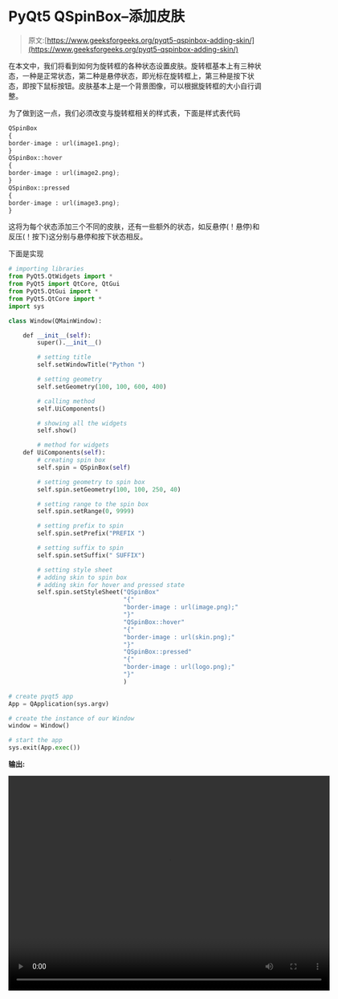 # PyQt5 QSpinBox–添加皮肤

> 原文:[https://www.geeksforgeeks.org/pyqt5-qspinbox-adding-skin/](https://www.geeksforgeeks.org/pyqt5-qspinbox-adding-skin/)

在本文中，我们将看到如何为旋转框的各种状态设置皮肤。旋转框基本上有三种状态，一种是正常状态，第二种是悬停状态，即光标在旋转框上，第三种是按下状态，即按下鼠标按钮。皮肤基本上是一个背景图像，可以根据旋转框的大小自行调整。

为了做到这一点，我们必须改变与旋转框相关的样式表，下面是样式表代码

```py
QSpinBox
{
border-image : url(image1.png);
}
QSpinBox::hover
{
border-image : url(image2.png);
}
QSpinBox::pressed
{
border-image : url(image3.png);
}

```

这将为每个状态添加三个不同的皮肤，还有一些额外的状态，如反悬停(！悬停)和反压(！按下)这分别与悬停和按下状态相反。

下面是实现

```py
# importing libraries
from PyQt5.QtWidgets import * 
from PyQt5 import QtCore, QtGui
from PyQt5.QtGui import * 
from PyQt5.QtCore import * 
import sys

class Window(QMainWindow):

    def __init__(self):
        super().__init__()

        # setting title
        self.setWindowTitle("Python ")

        # setting geometry
        self.setGeometry(100, 100, 600, 400)

        # calling method
        self.UiComponents()

        # showing all the widgets
        self.show()

        # method for widgets
    def UiComponents(self):
        # creating spin box
        self.spin = QSpinBox(self)

        # setting geometry to spin box
        self.spin.setGeometry(100, 100, 250, 40)

        # setting range to the spin box
        self.spin.setRange(0, 9999)

        # setting prefix to spin
        self.spin.setPrefix("PREFIX ")

        # setting suffix to spin
        self.spin.setSuffix(" SUFFIX")

        # setting style sheet
        # adding skin to spin box
        # adding skin for hover and pressed state
        self.spin.setStyleSheet("QSpinBox"
                                "{"
                                "border-image : url(image.png);"
                                "}"
                                "QSpinBox::hover"
                                "{"
                                "border-image : url(skin.png);"
                                "}"
                                "QSpinBox::pressed"
                                "{"
                                "border-image : url(logo.png);"
                                "}"
                                )

# create pyqt5 app
App = QApplication(sys.argv)

# create the instance of our Window
window = Window()

# start the app
sys.exit(App.exec())
```

**输出:**

<video class="wp-video-shortcode" id="video-421560-1" width="640" height="428" preload="metadata" controls=""><source type="video/mp4" src="https://media.geeksforgeeks.org/wp-content/uploads/20200530021307/Python-2020-05-30-02-12-37.mp4?_=1">[https://media.geeksforgeeks.org/wp-content/uploads/20200530021307/Python-2020-05-30-02-12-37.mp4](https://media.geeksforgeeks.org/wp-content/uploads/20200530021307/Python-2020-05-30-02-12-37.mp4)</video>